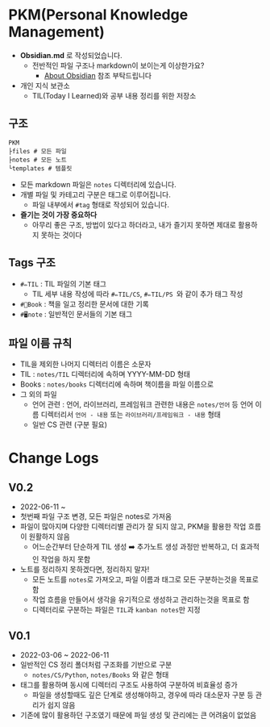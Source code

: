 # PKM(Personal Knowledge Management)
- **Obsidian.md** 로 작성되었습니다.
	- 전반적인 파일 구조나 markdown이 보이는게 이상한가요?
		- [About Obsidian](About%20Obsidian.md) 참조 부탁드립니다
- 개인 지식 보관소
	- TIL(Today I Learned)와 공부 내용 정리를 위한 저장소

## 구조
```text
PKM
├files # 모든 파일
├notes # 모든 노트
└templates # 템플릿
```

- 모든 markdown 파일은 `notes` 디렉터리에 있습니다.
- 개별 파일 및 카테고리 구분은 태그로 이루어집니다.
	- 파일 내부에서 `#tag` 형태로 작성되어 있습니다.
- **즐기는 것이 가장 중요하다**
	- 아무리 좋은 구조, 방법이 있다고 하더라고, 내가 즐기지 못하면 제대로 활용하지 못하는 것이다

## Tags 구조
- `#✏️TIL` : TIL 파일의 기본 태그
	- TIL 세부 내용 작성에 따라 `#✏️TIL/CS`, `#✏️TIL/PS `와 같이 추가 태그 작성
- `#📔Book` : 책을 일고 정리한 문서에 대한 기록
- `#🖥️note` : 일반적인 문서들의 기본 태그

## 파일 이름 규칙
- TIL을 제외한 나머지 디렉터리 이름은 소문자
- TIL : `notes/TIL` 디렉터리에 속하며 YYYY-MM-DD 형태
- Books : `notes/books` 디렉터리에 속하며 책이름을 파일 이름으로
- 그 외의 파일
	- 언어 관련 : 언어, 라이브러리, 프레임워크 관련한 내용은 `notes/언어` 등 언어 이름 디렉터리서 `언어 - 내용` 또는 `라이브러리/프레임워크 - 내용` 형태
	- 일반 CS 관련 (구분 필요)

# Change Logs

## V0.2
- 2022-06-11 ~ 
- 첫번째 파일 구조 변경, 모든 파일은 notes로 가져옴
- 파일이 많아지며 다양한 디렉터리별 관리가 잘 되지 않고, PKM을 활용한 작업 흐름이 원활하지 않음
	- 어느순간부터 단순하게 TIL 생성 ➡️ 추가노트 생성 과정만 반복하고, 더 효과적인 작업을 하지 못함
- 노트를 정리하지 못하겠다면, 정리하지 말자!
	- 모든 노트를 `notes`로 가져오고, 파일 이름과 태그로 모든 구분하는것을 목표로 함
	- 작업 흐름을 만들어서 생각을 유기적으로 생성하고 관리하는것을 목표로 함
	- 디렉터리로 구분하는 파일은 `TIL`과 `kanban notes`만 지정

## V0.1
- 2022-03-06 ~ 2022-06-11
- 일반적인 CS 정리 폴더처럼 구조화를 기반으로 구분
	- `notes/CS/Python`, `notes/Books` 와 같은 형태
- 태그를 활용하며 동시에 디렉터리 구조도 사용하여 구분하여 비효율성 증가
	- 파일을 생성할때도 깊은 단계로 생성해야하고, 경우에 따라 대소문자 구분 등 관리가 쉽지 않음
- 기존에 많이 활용하던 구조였기 때문에 파일 생성 및 관리에는 큰 어려움이 없었음
